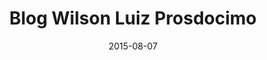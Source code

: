 ---
path: "/projeto/blog-wprosdocimo.com.br"
category: ["Open-source"]
title: "Blog Wilson Luiz Prosdocimo"
date: 2015-08-07
online: true
opensource: true
repo: "https://github.com/Wprosdocimo/wprosdocimo.github.io"
image: "./wprosdocimo.png"
url: "http://wprosdocimo.com.br"
description: "Desenvolvimento do blog do Wilson Luiz Prosdocimo utilizando a plataforma Jekyll e hospedando no Github pages."
tags: [ "jekyll", "blogging", "blog", "githubpages", "opensource" ]
---